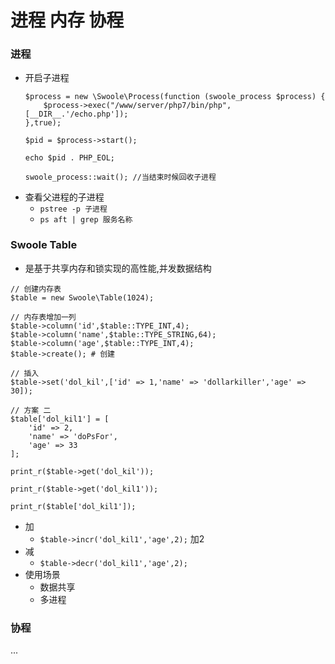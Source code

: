 进程 内存 协程
===

### 进程
- 开启子进程
    ``` 
    $process = new \Swoole\Process(function (swoole_process $process) {
        $process->exec("/www/server/php7/bin/php",[__DIR__.'/echo.php']);
    },true);
    
    $pid = $process->start();
    
    echo $pid . PHP_EOL;
    
    swoole_process::wait(); //当结束时候回收子进程
    ```
- 查看父进程的子进程
    - `pstree -p 子进程`
    - `ps aft | grep 服务名称`

### Swoole Table
- 是基于共享内存和锁实现的高性能,并发数据结构
``` 
// 创建内存表
$table = new Swoole\Table(1024);

// 内存表增加一列
$table->column('id',$table::TYPE_INT,4);
$table->column('name',$table::TYPE_STRING,64);
$table->column('age',$table::TYPE_INT,4);
$table->create(); # 创建

// 插入
$table->set('dol_kil',['id' => 1,'name' => 'dollarkiller','age' => 30]);

// 方案 二
$table['dol_kil1'] = [
    'id' => 2,
    'name' => 'doPsFor',
    'age' => 33
];

print_r($table->get('dol_kil'));

print_r($table->get('dol_kil1'));

print_r($table['dol_kil1']);
```
- 加
    - `$table->incr('dol_kil1','age',2);` 加2
- 减
    - `$table->decr('dol_kil1','age',2);`
- 使用场景
    - 数据共享
    - 多进程

### 协程
...